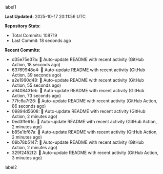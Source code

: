 
label1 
<!-- ACTIVITY_START -->
**Last Updated:** 2025-10-17 20:11:56 UTC

**Repository Stats:**
- Total Commits: 108719
- Last Commit: 18 seconds ago

**Recent Commits:**
- d35e75e37a: 🤖 Auto-update README with recent activity (GitHub Action, 18 seconds ago)
- 63769948e4: 🤖 Auto-update README with recent activity (GitHub Action, 39 seconds ago)
- a2e1960d48: 🤖 Auto-update README with recent activity (GitHub Action, 55 seconds ago)
- a9408431eb: 🤖 Auto-update README with recent activity (GitHub Action, 73 seconds ago)
- 77fc6a7f26: 🤖 Auto-update README with recent activity (GitHub Action, 86 seconds ago)
- 09894d5608: 🤖 Auto-update README with recent activity (GitHub Action, 2 minutes ago)
- 0ed3ffe61c: 🤖 Auto-update README with recent activity (GitHub Action, 2 minutes ago)
- b85e1bf67a: 🤖 Auto-update README with recent activity (GitHub Action, 2 minutes ago)
- 09b78b5147: 🤖 Auto-update README with recent activity (GitHub Action, 2 minutes ago)
- 329f2452f2: 🤖 Auto-update README with recent activity (GitHub Action, 3 minutes ago)
<!-- ACTIVITY_END -->

label2
